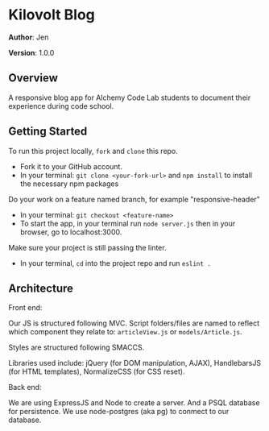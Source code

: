 # Kilovolt Blog

**Author**: Jen

**Version**: 1.0.0

## Overview
A responsive blog app for Alchemy Code Lab students to document their experience during code school.

## Getting Started
<!-- What are the steps that a user must take in order to build this app on their own machine and get it running? -->
To run this project locally, `fork` and `clone` this repo.
- Fork it to your GitHub account.
- In your terminal: `git clone <your-fork-url>` and `npm install` to install the necessary npm packages

Do your work on a feature named branch, for example "responsive-header"
- In your terminal: `git checkout <feature-name>`
- To start the app, in your terminal run `node server.js` then in your browser, go to localhost:3000.

Make sure your project is still passing the linter.
- In your terminal, `cd` into the project repo and run `eslint .`

## Architecture
<!-- Provide a detailed description of the application design. What technologies (languages, libraries, etc) you're using, and any other relevant design information. -->
Front end: 

Our JS is structured following MVC. Script folders/files are named to reflect which component they relate to: `articleView.js` or `models/Article.js`. 

Styles are structured following SMACCS.

Libraries used include: jQuery (for DOM manipulation, AJAX), HandlebarsJS (for HTML templates), NormalizeCSS (for CSS reset).

Back end:

We are using ExpressJS and Node to create a server. And a PSQL database for persistence. We use node-postgres (aka pg) to conmect to our database. 